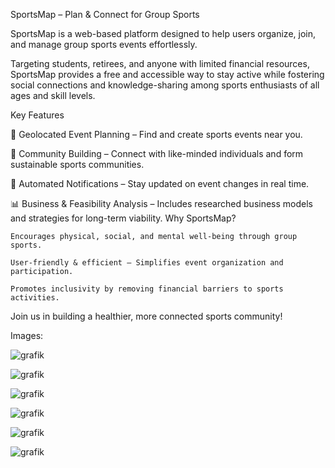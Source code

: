 SportsMap – Plan & Connect for Group Sports


SportsMap is a web-based platform designed to help users organize, join, and manage group sports events effortlessly. 

Targeting students, retirees, and anyone with limited financial resources, SportsMap provides a free and accessible way to stay active while fostering social connections and knowledge-sharing among sports enthusiasts of all ages and skill levels.

Key Features

📍 Geolocated Event Planning – Find and create sports events near you.

🤝 Community Building – Connect with like-minded individuals and form sustainable sports communities.

🔔 Automated Notifications – Stay updated on event changes in real time.

📊 Business & Feasibility Analysis – Includes researched business models and strategies for long-term viability.
Why SportsMap?

    Encourages physical, social, and mental well-being through group sports.
    
    User-friendly & efficient – Simplifies event organization and participation.

    Promotes inclusivity by removing financial barriers to sports activities.

Join us in building a healthier, more connected sports community!

Images: 

![grafik](https://github.com/user-attachments/assets/098de181-fc8c-48dc-802f-5d5c617a28ea)

![grafik](https://github.com/user-attachments/assets/71b733d6-8c28-45c0-9041-7c1bb8138f33)

![grafik](https://github.com/user-attachments/assets/0ceb9123-09d3-4fe5-8a49-fe16e4af68d4)

![grafik](https://github.com/user-attachments/assets/3568c53d-048e-4cae-80ca-8239dd2acec0)

![grafik](https://github.com/user-attachments/assets/c47bd1ef-1735-411a-a821-11837d467e3d)

![grafik](https://github.com/user-attachments/assets/5a4db75d-2ea5-44e2-a1ef-b9fde0260b94)


